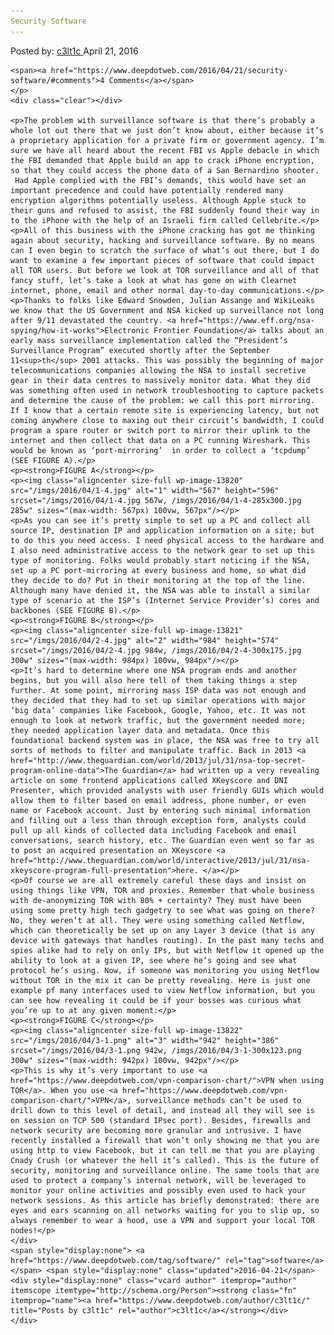 ```yaml
---
Security Software
---
```

<article class="post-listing post-13819 post type-post status-publish format-standard has-post-thumbnail hentry  tag-security tag-software">
    <div class="post-inner">
        <span>Posted by: <a href="https://www.deepdotweb.com/author/c3lt1c/" title="">c3lt1c </a></span>
    <span>April 21, 2016</span>
    
    <span><a href="https://www.deepdotweb.com/2016/04/21/security-software/#comments">4 Comments</a></span>
    </p>
    <div class="clear"></div>
    
    <p>The problem with surveillance software is that there’s probably a whole lot out there that we just don’t know about, either because it’s a proprietary application for a private firm or government agency. I’m sure we have all heard about the recent FBI vs Apple debacle in which the FBI demanded that Apple build an app to crack iPhone encryption, so that they could access the phone data of a San Bernardino shooter.  Had Apple complied with the FBI’s demands, this would have set an important precedence and could have potentially rendered many encryption algorithms potentially useless. Although Apple stuck to their guns and refused to assist, the FBI suddenly found their way in to the iPhone with the help of an Israeli firm called Cellebrite.</p>
    <p>All of this business with the iPhone cracking has got me thinking again about security, hacking and surveillance software. By no means can I even begin to scratch the surface of what’s out there, but I do want to examine a few important pieces of software that could impact all TOR users. But before we look at TOR surveillance and all of that fancy stuff, let’s take a look at what has gone on with Clearnet internet, phone, email and other normal day-to-day communications.</p>
    <p>Thanks to folks like Edward Snowden, Julian Assange and WikiLeaks we know that the US Government and NSA kicked up surveillance not long after 9/11 devastated the country. <a href="https://www.eff.org/nsa-spying/how-it-works">Electronic Frontier Foundation</a> talks about an early mass surveillance implementation called the “President’s Surveillance Program” executed shortly after the September 11<sup>th</sup> 2001 attacks. This was possibly the beginning of major telecommunications companies allowing the NSA to install secretive gear in their data centres to massively monitor data. What they did was something often used in network troubleshooting to capture packets and determine the cause of the problem: we call this port mirroring. If I know that a certain remote site is experiencing latency, but not coming anywhere close to maxing out their circuit’s bandwidth, I could program a spare router or switch port to mirror their uplink to the internet and then collect that data on a PC running Wireshark. This would be known as ‘port-mirroring’  in order to collect a ‘tcpdump’ (SEE FIGURE A).</p>
    <p><strong>FIGURE A</strong></p>
    <p><img class="aligncenter size-full wp-image-13820" src="/imgs/2016/04/1-4.jpg" alt="1" width="567" height="596" srcset="/imgs/2016/04/1-4.jpg 567w, /imgs/2016/04/1-4-285x300.jpg 285w" sizes="(max-width: 567px) 100vw, 567px"/></p>
    <p>As you can see it’s pretty simple to set up a PC and collect all source IP, destination IP and application information on a site; but to do this you need access. I need physical access to the hardware and I also need administrative access to the network gear to set up this type of monitoring. Folks would probably start noticing if the NSA, set up a PC port-mirroring at every business and home, so what did they decide to do? Put in their monitoring at the top of the line. Although many have denied it, the NSA was able to install a similar type of scenario at the ISP’s (Internet Service Provider’s) cores and backbones (SEE FIGURE B).</p>
    <p><strong>FIGURE B</strong></p>
    <p><img class="aligncenter size-full wp-image-13821" src="/imgs/2016/04/2-4.jpg" alt="2" width="984" height="574" srcset="/imgs/2016/04/2-4.jpg 984w, /imgs/2016/04/2-4-300x175.jpg 300w" sizes="(max-width: 984px) 100vw, 984px"/></p>
    <p>It’s hard to determine where one NSA program ends and another begins, but you will also here tell of them taking things a step further. At some point, mirroring mass ISP data was not enough and they decided that they had to set up similar operations with major ‘big data’ companies like Facebook, Google, Yahoo, etc. It was not enough to look at network traffic, but the government needed more; they needed application layer data and metadata. Once this foundational backend system was in place, the NSA was free to try all sorts of methods to filter and manipulate traffic. Back in 2013 <a href="http://www.theguardian.com/world/2013/jul/31/nsa-top-secret-program-online-data">The Guardian</a> had written up a very revealing article on some frontend applications called XKeyscore and DNI Presenter, which provided analysts with user friendly GUIs which would allow them to filter based on email address, phone number, or even name or Facebook account. Just by entering such minimal information and filling out a less than through exception form, analysts could pull up all kinds of collected data including Facebook and email conversations, search history, etc. The Guardian even went so far as to post an acquired presentation on XKeyscore <a href="http://www.theguardian.com/world/interactive/2013/jul/31/nsa-xkeyscore-program-full-presentation">here. </a></p>
    <p>Of course we are all extremely careful these days and insist on using things like VPN, TOR and proxies. Remember that whole business with de-anonymizing TOR with 80% + certainty? They must have been using some pretty high tech gadgetry to see what was going on there? No, they weren’t at all. They were using something called Netflow, which can theoretically be set up on any Layer 3 device (that is any device with gateways that handles routing). In the past many techs and spies alike had to rely on only IPs, but with Netflow it opened up the ability to look at a given IP, see where he’s going and see what protocol he’s using. Now, if someone was monitoring you using Netflow without TOR in the mix it can be pretty revealing. Here is just one example pf many interfaces used to view Netflow information, but you can see how revealing it could be if your bosses was curious what you’re up to at any given moment:</p>
    <p><strong>FIGURE C</strong></p>
    <p><img class="aligncenter size-full wp-image-13822" src="/imgs/2016/04/3-1.png" alt="3" width="942" height="386" srcset="/imgs/2016/04/3-1.png 942w, /imgs/2016/04/3-1-300x123.png 300w" sizes="(max-width: 942px) 100vw, 942px"/></p>
    <p>This is why it’s very important to use <a href="https://www.deepdotweb.com/vpn-comparison-chart/">VPN when using TOR</a>. When you use <a href="https://www.deepdotweb.com/vpn-comparison-chart/">VPN</a>, surveillance methods can’t be used to drill down to this level of detail, and instead all they will see is on session on TCP 500 (standard IPsec port). Besides, firewalls and network security are becoming more granular and intrusive. I have recently installed a firewall that won’t only showing me that you are using http to view Facebook, but it can tell me that you are playing Cnady Crush (or whatever the hell it’s called). This is the future of security, monitoring and surveillance online. The same tools that are used to protect a company’s internal network, will be leveraged to monitor your online activities and possibly even used to hack your network sessions. As this article has briefly demonstrated: there are eyes and ears scanning on all networks waiting for you to slip up, so always remember to wear a hood, use a VPN and support your local TOR nodes!</p>
    </div>
    <span style="display:none"> <a href="https://www.deepdotweb.com/tag/software/" rel="tag">software</a></span> <span style="display:none" class="updated">2016-04-21</span>
    <div style="display:none" class="vcard author" itemprop="author" itemscope itemtype="http://schema.org/Person"><strong class="fn" itemprop="name"><a href="https://www.deepdotweb.com/author/c3lt1c/" title="Posts by c3lt1c" rel="author">c3lt1c</a></strong></div>
    </div>
</article>

